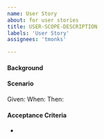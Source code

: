```yaml
---
name: User Story
about: for user stories
title: USER-SCOPE-DESCRIPTION
labels: 'User Story'
assignees: 'tmonks'

---
```


#### Background

#### Scenario

Given: 
When: 
Then: 

#### Acceptance Criteria
-
